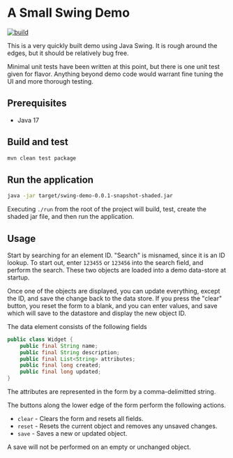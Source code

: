 
# A Small Swing Demo

[![build](https://github.com/david-hamann/Tiny-Swing-Demo/actions/workflows/maven.yml/badge.svg)](https://github.com/david-hamann/Tiny-Swing-Demo/actions/workflows/maven.yml)

[//]: # (TODO add coverage and other tags)



This is a very quickly built demo using Java Swing.  It is rough around the edges, but it should be relatively bug free.

Minimal unit tests have been written at this point, but there is one unit test given for flavor.  Anything beyond demo code would warrant fine tuning the UI and more thorough testing.

## Prerequisites

* Java 17

## Build and test

```bash
mvn clean test package
```

## Run the application

```bash
java -jar target/swing-demo-0.0.1-snapshot-shaded.jar
```

Executing `./run` from the root of the project will build, test, create the shaded jar file, and then run the application.



## Usage

Start by searching for an element ID.  "Search" is misnamed, since it is an ID lookup.  To start out, enter `123455` or `123456` into the search field, and perform the search.  These two objects are loaded into a demo data-store at startup.

Once one of the objects are displayed, you can update everything, except the ID, and save the change back to the data store.  If you press the "clear" button, you reset the form to a blank, and you can enter values, and save which will save to the datastore and display the new object ID.

The data element consists of the following fields

```java
public class Widget {
	public final String name;
	public final String description;
	public final List<String> attributes;
	public final long created;
	public final long updated;
}
```
The attributes are represented in the form by a comma-delimitted string.


The buttons along the lower edge of the form perform the following actions.

   - `clear` - Clears the form and resets all fields.
   - `reset` - Resets the current object and removes any unsaved changes.
   - `save`  - Saves a new or updated object.

A save will not be performed on an empty or unchanged object.

